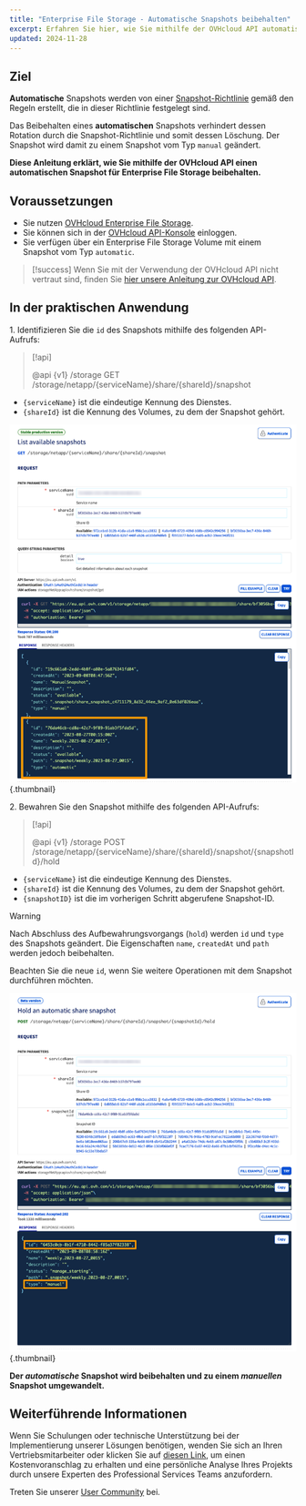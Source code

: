 ```yaml
---
title: "Enterprise File Storage - Automatische Snapshots beibehalten"
excerpt: Erfahren Sie hier, wie Sie mithilfe der OVHcloud API automatische Snapshots für Enterprise File Storage bewahren können
updated: 2024-11-28
---
```


## Ziel

**Automatische** Snapshots werden von einer [Snapshot-Richtlinie](/pages/storage_and_backup/file_storage/enterprise_file_storage/netapp_snapshot_policy) gemäß den Regeln erstellt, die in dieser Richtlinie festgelegt sind.

Das Beibehalten eines **automatischen** Snapshots verhindert dessen Rotation durch die Snapshot-Richtlinie und somit dessen Löschung. Der Snapshot wird damit zu einem Snapshot vom Typ `manual` geändert.

**Diese Anleitung erklärt, wie Sie mithilfe der OVHcloud API einen automatischen Snapshot für Enterprise File Storage beibehalten.**

## Voraussetzungen

- Sie nutzen [OVHcloud Enterprise File Storage](/links/storage/enterprise-file-storage).
- Sie können sich in der [OVHcloud API-Konsole](/links/api) einloggen.
- Sie verfügen über ein Enterprise File Storage Volume mit einem Snapshot vom Typ `automatic`.

> [!success]
> Wenn Sie mit der Verwendung der OVHcloud API nicht vertraut sind, finden Sie [hier unsere Anleitung zur OVHcloud API](/pages/manage_and_operate/api/first-steps).

## In der praktischen Anwendung

1\. Identifizieren Sie die `id` des Snapshots mithilfe des folgenden API-Aufrufs:

> [!api]
>
> @api {v1} /storage GET /storage/netapp/{serviceName}/share/{shareId}/snapshot
>

- `{serviceName}` ist die eindeutige Kennung des Dienstes.
- `{shareId}` ist die Kennung des Volumes, zu dem der Snapshot gehört.

![HoldSnapshot](images/hold_snapshot_step_1.png){.thumbnail}

2\. Bewahren Sie den Snapshot mithilfe des folgenden API-Aufrufs:

> [!api]
>
> @api {v1} /storage POST /storage/netapp/{serviceName}/share/{shareId}/snapshot/{snapshotId}/hold

- `{serviceName}` ist die eindeutige Kennung des Dienstes.
- `{shareId}` ist die Kennung des Volumes, zu dem der Snapshot gehört.
- `{snapshotID}` ist die im vorherigen Schritt abgerufene Snapshot-ID.

> [!warning]
>
> Nach Abschluss des Aufbewahrungsvorgangs (`hold`) werden `id` und `type` des Snapshots geändert. Die Eigenschaften `name`, `createdAt` und `path` werden jedoch beibehalten.
>
> Beachten Sie die neue `id`, wenn Sie weitere Operationen mit dem Snapshot durchführen möchten.

![RevertSnapshot](images/hold_snapshot_step_2.png){.thumbnail}

**Der *automatische* Snapshot wird beibehalten und zu einem *manuellen* Snapshot umgewandelt.**

## Weiterführende Informationen

Wenn Sie Schulungen oder technische Unterstützung bei der Implementierung unserer Lösungen benötigen, wenden Sie sich an Ihren Vertriebsmitarbeiter oder klicken Sie auf [diesen Link](/links/professional-services), um einen Kostenvoranschlag zu erhalten und eine persönliche Analyse Ihres Projekts durch unsere Experten des Professional Services Teams anzufordern.

Treten Sie unserer [User Community](/links/community) bei.